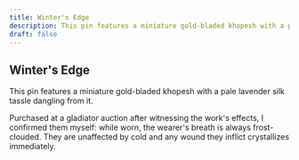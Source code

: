 ```yaml
---
title: Winter's Edge
description: This pin features a miniature gold-bladed khopesh with a pale lavender silk tassle dangling from it....
draft: false
---
```


## Winter's Edge

This pin features a miniature gold-bladed khopesh with a pale lavender silk tassle dangling from it.

Purchased at a gladiator auction after witnessing the work's effects, I confirmed them myself: while worn, the wearer's breath is always frost-clouded. They are unaffected by cold and any wound they inflict crystallizes immediately.
